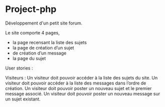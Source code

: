 # Project-php

Développement d'un petit site forum.

Le site comporte 4 pages, 
- la page recensant la liste des sujets 
- la page de création d’un sujet
- de création d’un message 
- la page du sujet

User stories :

Visiteurs :
Un visiteur doit pouvoir accéder à la liste des sujets du site.
Un visiteur doit pouvoir accéder à la liste des messages dans l’ordre de création. 
Un visiteur doit pouvoir poster un nouveau sujet et le premier message associé. 
Un visiteur doit pouvoir poster un nouveau message sur un sujet existant.

